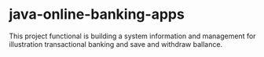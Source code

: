 # java-online-banking-apps
This project functional is building a system information and management for illustration transactional banking and save and withdraw ballance.
